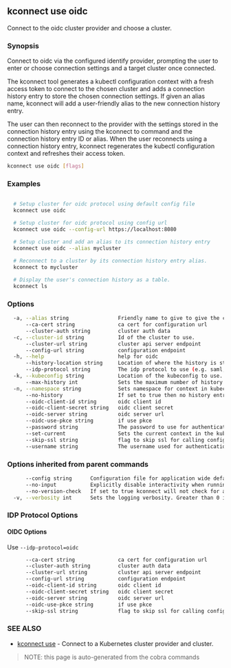 ## kconnect use oidc

Connect to the oidc cluster provider and choose a cluster.

### Synopsis


Connect to oidc via the configured identify provider, prompting the user to enter
or choose connection settings and a target cluster once connected.

The kconnect tool generates a kubectl configuration context with a fresh access
token to connect to the chosen cluster and adds a connection history entry to
store the chosen connection settings.  If given an alias name, kconnect will add
a user-friendly alias to the new connection history entry.

The user can then reconnect to the provider with the settings stored in the
connection history entry using the kconnect to command and the connection history
entry ID or alias.  When the user reconnects using a connection history entry,
kconnect regenerates the kubectl configuration context and refreshes their access
token.


```bash
kconnect use oidc [flags]
```

### Examples

```bash

  # Setup cluster for oidc protocol using default config file
  kconnect use oidc

  # Setup cluster for oidc protocol using config url
  kconnect use oidc --config-url https://localhost:8080

  # Setup cluster and add an alias to its connection history entry
  kconnect use oidc --alias mycluster
  
  # Reconnect to a cluster by its connection history entry alias.
  kconnect to mycluster

  # Display the user's connection history as a table.
  kconnect ls

```

### Options

```bash
  -a, --alias string                Friendly name to give to give the connection
      --ca-cert string              ca cert for configuration url
      --cluster-auth string         cluster auth data
  -c, --cluster-id string           Id of the cluster to use.
      --cluster-url string          cluster api server endpoint
      --config-url string           configuration endpoint
  -h, --help                        help for oidc
      --history-location string     Location of where the history is stored. (default "$HOME/.kconnect/history.yaml")
      --idp-protocol string         The idp protocol to use (e.g. saml, aad). See flags additional flags for the protocol.
  -k, --kubeconfig string           Location of the kubeconfig to use. (default "$HOME/.kube/config")
      --max-history int             Sets the maximum number of history items to keep (default 100)
  -n, --namespace string            Sets namespace for context in kubeconfig
      --no-history                  If set to true then no history entry will be written
      --oidc-client-id string       oidc client id
      --oidc-client-secret string   oidc client secret
      --oidc-server string          oidc server url
      --oidc-use-pkce string        if use pkce
      --password string             The password to use for authentication
      --set-current                 Sets the current context in the kubeconfig to the selected cluster (default true)
      --skip-ssl string             flag to skip ssl for calling config url
      --username string             The username used for authentication
```

### Options inherited from parent commands

```bash
      --config string      Configuration file for application wide defaults. (default "$HOME/.kconnect/config.yaml")
      --no-input           Explicitly disable interactivity when running in a terminal
      --no-version-check   If set to true kconnect will not check for a newer version
  -v, --verbosity int      Sets the logging verbosity. Greater than 0 is debug and greater than 9 is trace.
```

### IDP Protocol Options

#### OIDC Options

Use `--idp-protocol=oidc`

```bash
      --ca-cert string              ca cert for configuration url
      --cluster-auth string         cluster auth data
      --cluster-url string          cluster api server endpoint
      --config-url string           configuration endpoint
      --oidc-client-id string       oidc client id
      --oidc-client-secret string   oidc client secret
      --oidc-server string          oidc server url
      --oidc-use-pkce string        if use pkce
      --skip-ssl string             flag to skip ssl for calling config url
```

### SEE ALSO

* [kconnect use](use.md)	 - Connect to a Kubernetes cluster provider and cluster.


> NOTE: this page is auto-generated from the cobra commands
